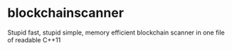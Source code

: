 blockchainscanner
=================

Stupid fast, stupid simple, memory efficient blockchain scanner in one file of readable C++11
